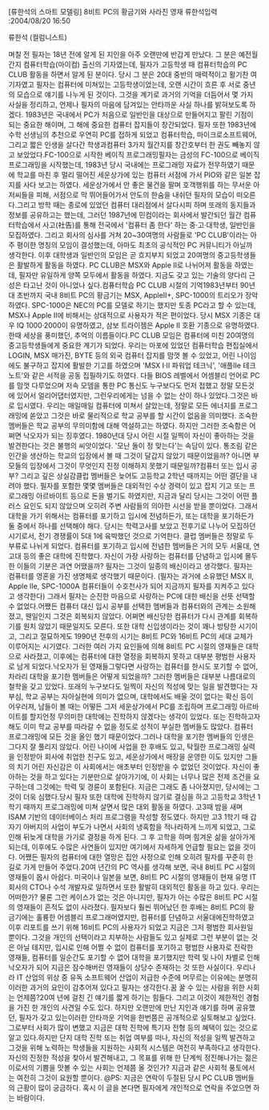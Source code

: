 [류한석의 스마트 모델링] 8비트 PC의 황금기와 사라진 영재
류한석입력 :2004/08/20 16:50

류한석 (컬럼니스트)  


며칠 전 필자는 18년 전에 알게 된 지인을 아주 오랜만에 반갑게 만났다. 그 분은 예전월간지 컴퓨터학습(마이컴) 출신의 기자였는데, 필자가 고등학생 때 컴퓨터학습의 PC CLUB 활동을 하면서 알게 된 분이다. 당시 그 분은 20대 중반의 매력적이고 활기찬 여기자였고 필자는 컴퓨터에 미쳐있는 고등학생이었는데, 오랜 시간이 흐른 후 서로 중년의 모습으로 얘기를 나누게 된 것이다. 그것을 계기로 과거의 기억을 더듬어서 몇 가지 사실을 정리하고, 언제나 필자의 마음에 담겨있는 안타까운 사실 하나를 밝혀보도록 하겠다. 1983년은 국내에서 PC가 처음으로 일반인을 대상으로 만들어지고 팔린 기점이 되는 중요한 해이며, 그 해에 중요한 컴퓨터 잡지들이 창간되었다. 필자 또한 1983년에 수학 선생님의 추천으로 우연히 PC를 접하게 되었고 컴퓨터학습, 마이크로소프트웨어, 그리고 짧은 인생을 살다간 학생과컴퓨터 3가지 월간지를 창간호부터 한 권도 빼놓지 않고 보았었다.FC-100으로 시작한 베이직 프로그래밍필자는 금성의 FC-100으로 베이직 프로그래밍을 시작했는데, 1983년 당시 국내에는 프로그래밍 자료가 전무하였기 때문에 학교를 마친 후 멀리 떨어진 세운상가에 있는 컴퓨터 서점에 가서 PIO와 같은 일본 잡지를 사다 보고는 하였다. 세운상가에서 안 좋은 물건을 팔며 호객행위를 하는 무서운 아저씨들을 피해, 서점으로 막 뛰어들어가서 안도의 한숨을 내쉬던 필자의 모습이 떠오른다.그리고 방학 때는 종로에 있었던 컴퓨터 대리점에서 살다시피 하며 또래의 동지들과 정보를 공유하고는 했는데, 그러던 1987년에 민컴이라는 회사에서 발간되던 월간 컴퓨터학습에서 사고(社告)를 통해 전국에서 '컴퓨터 좀 한다' 하는 중·고·대학생, 일반인을 모집하였다. 그리고 회사의 심사를 거쳐 20~30여명의 사람들로 'PC CLUB'이라는 아주 평이한 명칭의 모임이 결성했는데, 아마도 최초의 공식적인 PC 커뮤니티가 아닐까 생각한다. 이후 대학생과 일반인의 모임은 곧 흐지부지 되었고 20여명의 중고등학생들은 활발하게 활동을 하였다. PC CLUB은 MSX와 Apple II로 나뉘어져 활동을 하였는데, 필자만 유일하게 양쪽 모두에서 활동을 하였다. 지금도 갖고 있는 기술의 양다리 근성은 타고난 것이 아니었나 싶다.컴퓨터학습 PC CLUB 시절의 기억1983년부터 90년대 초반까지 국내 8비트 PC의 황금기는 MSX, AppleII+, SPC-1000의 트리오가 장악하였다. SPC-1000은 NEC의 PC를 모델로 하기는 했지만 토종 PC라고 할 수 있는데, MSX나 Apple II에 비해서는 상대적으로 사용자가 적은 편이었다. 당시 MSX 기종은 대우 IQ 1000·2000이 유명하였고, 삼보 트라이젬은 Apple II 호환 기종으로 유명하였다. 한때 세상을 풍미했던, 추억의 이름들이다.PC CLUB 모임은 컴퓨터에 미친 20여명의 중고등학생들에게 중요한 계기가 되었다. 우리는 마포에 있었던 컴퓨터학습 편집실에서 LOGIN, MSX 매가진, BYTE 등의 외국 컴퓨터 잡지를 맘껏 볼 수 있었고, 어린 나이임에도 불구하고 잡지에 활발한 기고를 하였으며 'MSX I·II 파워업 테크닉', '애플IIe 테크노트'와 같은 서적을 공동 집필하기도 하였다. 다들 BIOS 레벨에서 어셈블리 언어로 PC를 맘껏 다루었으며 저속 모뎀을 통한 PC 통신도 누구보다도 먼저 접했고 정말 모든것에 있어서 얼리어댑터였지만, 그런우리에게는 넘을 수 없는 산이 하나 있었다.그것은 바로 입시였다. 우리는 매일매일 컴퓨터에 미쳐서 살았는데, 정말로 모든 에너지를 프로그래밍에 쏟았고 그것은 바로 물리적으로 학교 공부를 할 시간이 없음을 의미했다. 조숙한 멤버들은 학교 공부의 무의미함에 대해 역설하고는 하였다. 하지만 그러한 조숙함은 어쩌면 낙오자가 되는 징후였다. 1980년대 당시 어린 시절 일찍이 자신이 좋아하는 것을 발견한다는 것은 불행의 씨앗이었다. '모난 돌이 정 맞는다'는 속담이 있다. 통조림 같은 인간을 생산하는 학교의 입장에서 볼 때 그것이 달갑지 않았기 때문이었을까? 아니면 부모들의 입장에서 그것이 무엇인지 진정 이해하지 못했기 때문일까?컴퓨터 또는 입시 공부? 그리고 깊은 상실감클럽 멤버들은 늦어도 고등학교 2학년 때까지는 어떤 결단을 내려야 했다. 필자를 포함한 몇몇 멤버들은 대외적인 수상 경력이 있고 잡지 기고 또는 프로그래밍 아르바이트 등으로 돈을 벌기도 하였지만, 지금과 달리 당시는 그것이 어떤 플러스 요인도 되지 않았으며 오히려 주변 사람들의 의아한 시선을 받을 뿐이었다. 그래서 대학을 가기 위해서는 컴퓨터를 포기하고 입시에 전념하든가, 또는 대학을 포기하든가 둘 중에서 하나를 선택해야 해다. 당시는 학력고사를 보았고 전후기로 나누어 모집하던 시기로서, 전기 경쟁률이 5대 1에 육박했던 것으로 기억한다. 클럽 멤버들은 정말로 두 부류로 나뉘게 되었다. 컴퓨터를 포기하고 입시에 전념한 멤버들은 거의 모두 서울대, 연고대 등의 좋은 대학에 진학했다. 자신이 가장 사랑하는 컴퓨터를 단념하고 입시에 몰두한 이들의 기분은 과연 어땠을까? 필자는 그것이 일종의 배신이라고 생각했다. 필자는 컴퓨터를 영혼을 가진 생명체로 생각했기 때문이다. (필자는 과거에 소유했던 MSX II, Apple IIe, SPC-1000A 컴퓨터들이 수호천사가 되어 지금까지 필자를 지켜주고 있다고 생각한다) 그래서 필자는 순진한 마음으로 사랑하는 PC에 대한 배신을 선뜻 선택할 수 없었다.어쨌든 컴퓨터 대신 입시 공부를 선택한 멤버들과 컴퓨터와의 관계는 소원해졌고, 웬일인지 그것은 회복되지 않았다. 어쩌면 배신당한 컴퓨터가 다시 관계를 회복하기를 원치 않았기 때문일지도 모른다. 또한 대학 신입생이라는 것이 꽤나 방탕한 시기이고, 그리고 절묘하게도 1990년 전후의 시기는 8비트 PC와 16비트 PC의 세대 교체가 이루어지는 시기였다. 그러한 여러 가지 요인들에 의해 8비트 PC 시절의 영재들은 대학으로 사라졌고, 이후에는 컴퓨터에 대한 열정을 회복하지 못하고 대부분 평범한 사용자로 남게 되었다.낙오자가 된 영재들그렇다면 사랑하는 컴퓨터를 한시도 포기할 수 없어, 차라리 대학을 포기한 멤버들은 어떻게 되었을까? 그러한 멤버들은 대부분 나름대로의 철학을 갖고 있었다. 또래의 누구보다도 일찍이 자신의 적성에 맞는 일을 발견했다는 자부심, 학교 공부는 자아실현에 의미가 없으며, 대학에서도 배울 것이 없다는 확신 등이 어우러져, 남들이 볼 때는 어떻든 그저 세운상가에서 PC를 조립하며 프로그래밍 아르바이트를 할지언정 무의미한 대학에는 진학하지 않겠다는 생각이 있었다. 또는 진학하고자 해도 이미 학교 공부를 따라갈 수 없을 정도로 성적이 부실한 멤버들도 많았다. 컴퓨터 프로그래밍에 모든 것을 올인 했기 때문이었다.그러나 대학을 포기한 멤버들의 인생은 그다지 잘 풀리지 않았다. 어린 나이에 사업을 한 후배도 있고, 탁월한 프로그래밍 실력을 인정받아 회사에 취업한 친구도 있고, 세운상가에서 매장을 운영한 이도 있지만 그들의 치기 어린 자신감은 이 사회에서는 애초부터 인정받을 수 없었던 것이었다. 자신이 좋아하는 것을 하고 있다는 기분만으로 살아가기에, 이 사회는 너무나 많은 전제 조건을 요구하는데 그것에는 학력 및 경륜이 포함된다. 지금은 그래도 좀 나아졌지만, 당시에는 그것이 더욱 심했다.당시 필자 또한 대학에 진학하지 않기로 결심을 하고 고등학교 3학년 1학기 때까지 프로그래밍에 미쳐 살면서 많은 대외 활동을 하였다. 고3때 밤을 새며 ISAM 기반의 데이터베이스 처리 프로그램을 작성할 정도였다. 하지만 고3 1학기 때 갑자기 아버지의 사업이 부도가 나면서 사회의 냉혹함을 적나라하게 느끼게 되었고, 그로 인해 뒤늦게 대학을 가기로 결정을 하게 된다. 그 후 고학을 하며 힘겨운 삶을 살아가게 되는데, 이후에도 수많은 사연들이 있지만 여기에서 자세하게 언급할 필요는 없을 것이다. 어쨌든 필자의 컴퓨터에 대한 열망은 집안 사정으로 인해 오히려 필자를 꾸준히 한 길로 가게 만들어 주었다.20여 년간의 PC 역사를 생각해 보면, 국내 8비트 PC 시절의 영재들이 몹시 아쉽다. 미국이나 일본을 보면, 8비트 PC 시절의 영재들이 현재 유명 IT 회사의 CTO나 수석 개발자로 일하면서 또한 활발히 대외적인 활동을 하고 있다. 우리는 어떠한가? 물론 그런 케이스가 없는 것은 아니지만, 필자가 아는 수많은 8비트 PC 시절의 영재들이 흔적도 없이 사라졌다. 필자보다 훨씬 뛰어났던 한 후배는 8비트 PC의 황금기에는 훌륭한 어셈블리 프로그래머였지만, 컴퓨터를 단념하고 서울대에진학하였고 이후 리포트를 쓰기 위해 16비트 PC의 사용자가 되었고 지금은 그저 평범한 회사원일 뿐이다. 그것을 개인의 선택이라고 치부하는 사람들도 있고 실제로 그런 부분이 없는 것은 아닐 테지만, 입시로 인해 어쩔 수 없이 컴퓨터를 포기하고 평범한 사용자로 전락한 영재들, 컴퓨터를 일순간도 포기할 수 없어 대학을 포기했지만 학력 및 나이 차별로 인해 낙오자가 되어 지금은 잠수해버린 영재들이 상당수 존재하는 것 또한 사실이다. 우리나라 IT 산업의 위상 중 유독 소프트웨어 산업이 저급한 수준에 머무르는 이유에는 분명히 이러한 과거의 요인이 감추어져 있다고 필자는 생각한다.꿈 꿀 수 있는 사람을 위한 사회는 언제쯤?20여 년에 걸친 긴 얘기를 짧게 하기는 힘들다. 그리고 이것이 제한적인 경험을 가진 한 개인의 사견일 수도 있다. 하지만 오랜만에 만난 지인과 얘기를 하며 공유했던, 필자가 갖고 있는이러한 안타까운 기억을 한번쯤은 공개적으로 실토해보고 싶었다. 그로부터 사회가 많이 변했고 지금은 대학 진학에 특기자 전형 등의 혜택이 있는 것으로 알고 있다.하지만 단지 대학 진학 또는 취업 여부를 떠나, 자신의 적성을 일찍 발견하고 그것을 위해 노력하는 학생들을 지원하는 사회적 시스템은 여전히 부족하다고 생각한다. 자신의 진정한 적성을 찾아서 발견해내고, 그 목표를 위해 한 단계씩 정진해나가는 젊은이로서의 기쁨을 맛볼 수 있는 사회는 언제쯤 올 것인가? 지금과 같은 사회적 풍토에서는 여전히 그것이 요원할 뿐이다. @PS: 지금은 연락이 두절된 당시 PC CLUB 멤버들의 근황이 많이 궁금하다. 혹시 이 글을 본다면 필자에게 개인적으로 연락을 주었으면 하는 바람이다.
